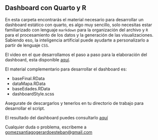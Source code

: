 ## Dashboard con Quarto y R

En esta carpeta encontrarás el material necesario para desarrollar un dashboard estático con quarto, es algo muy sencillo, solo necesitas estar familiarizado con lenguaje `markdown` para la organización del archivo y `R` para el procesamiento de los datos y la generación de las visualizaciones. Sabiendo eso, la inteligencia artificial puede ayudarte a personalizarlo a partir de lenguaje `CSS`.

El video en el que desarrollamos el paso a paso para la elaboración del dashboard, esta disponible [aquí](https://youtu.be/kZ-HmmOuFCs).

El material complementario para desarrollar el dashboard es:

- baseFinal.RData
- dataMapa.RData
- baseEdades.RData
- dashboardStyle.scss

Asegurate de descargarlos y tenerlos en tu directorio de trabajo para desarrollar el script.

El resultado del dashboard puedes consultarlo [aquí](https://gesteban-gomez03.quarto.pub/toledemoc/)

Cualquier duda o problema, escribeme a <gomezsantiagogerardoesteban@gmail.com>
